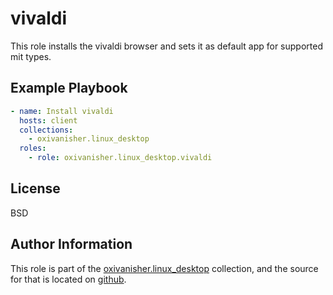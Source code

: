 vivaldi
=======

This role installs the vivaldi browser and sets it as default app for supported mit types.

Example Playbook
----------------
```yaml
- name: Install vivaldi
  hosts: client
  collections:
    - oxivanisher.linux_desktop
  roles:
    - role: oxivanisher.linux_desktop.vivaldi
```

License
-------

BSD

Author Information
------------------

This role is part of the [oxivanisher.linux_desktop](https://galaxy.ansible.com/ui/repo/published/oxivanisher/linux_desktop/) collection, and the source for that is located on [github](https://github.com/oxivanisher/collection-linux_desktop).
